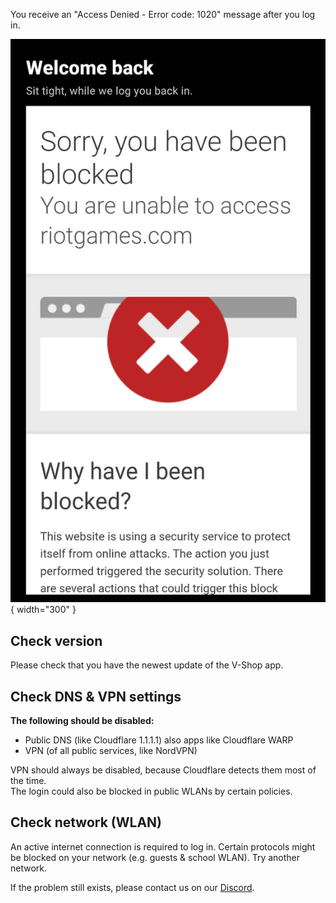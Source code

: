 You receive an "Access Denied - Error code: 1020" message after you log in.  

![Screenshot from the Cloudflare_Access_Denied error message](/assets/access_denied.png){ width="300" }


## Check version
Please check that you have the newest update of the V-Shop app.

## Check DNS & VPN settings
**The following should be disabled:**<br/>
- Public DNS (like Cloudflare 1.1.1.1) also apps like Cloudflare WARP<br/>
- VPN (of all public services, like NordVPN)

VPN should always be disabled, because Cloudflare detects them most of the time.<br/>
The login could also be blocked in public WLANs by certain policies.

## Check network (WLAN)
An active internet connection is required to log in.
Certain protocols might be blocked on your network (e.g. guests & school WLAN). Try another network. 

If the problem still exists, please contact us on our [Discord](https://vshop.one/discord/).
